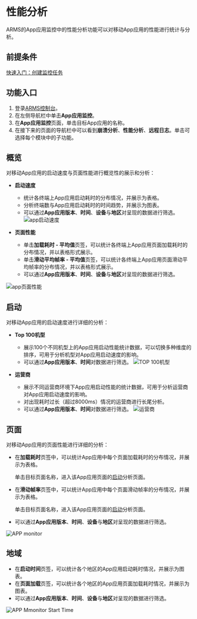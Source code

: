 # 性能分析

ARMS的App应用监控中的性能分析功能可以对移动App应用的性能进行统计与分析。

## 前提条件

[快速入门：创建监控任务](/intl.zh-CN/App监控/快速入门：创建监控任务.md)

## 功能入口

1.  登录[ARMS控制台](https://arms-intl.console.aliyun.com/)。
2.  在左侧导航栏中单击**App应用监控**。
3.  在**App应用监控**页面，单击目标App应用的名称。
4.  在接下来的页面的导航栏中可以看到**崩溃分析**、**性能分析**、**远程日志**。单击可选择每个模块中的子功能。

## 概览

对移动App应用的启动速度与页面性能进行概览性的展示和分析：

-   **启动速度**

    -   统计各终端上App应用启动耗时的分布情况，并展示为表格。
    -   分析终端数与App应用启动耗时的时间趋势，并展示为图表。
    -   可以通过**App应用版本**、**时间**、**设备**与**地区**对呈现的数据进行筛选。
    ![app启动速度](https://static-aliyun-doc.oss-accelerate.aliyuncs.com/assets/img/zh-CN/4124063951/p76074.png)

-   **页面性能**
    -   单击**加载耗时 - 平均值**页签，可以统计各终端上App应用页面加载耗时的分布情况，并以表格形式展示。
    -   单击**滑动平均帧率 - 平均值**页签，可以统计各终端上App应用页面滑动平均帧率的分布情况，并以表格形式展示。
    -   可以通过**App应用版本**、**时间**、**设备**与**地区**对呈现的数据进行筛选。

![app页面性能](https://static-aliyun-doc.oss-accelerate.aliyuncs.com/assets/img/zh-CN/4124063951/p76077.png)

## 启动

对移动App应用的启动速度进行详细的分析：

-   **Top 100机型**

    -   展示100个不同机型上的App应用启动性能统计数据，可以切换多种维度的排序，可用于分析机型对App应用启动速度的影响。
    -   可以通过**App应用版本**、**时间**对数据进行筛选。
    ![TOP 100机型](https://static-aliyun-doc.oss-accelerate.aliyuncs.com/assets/img/zh-CN/4124063951/p76108.png)

-   **运营商**

    -   展示不同运营商环境下App应用启动性能的统计数据，可用于分析运营商对App应用启动速度的影响。
    -   对出现耗时过长（超过8000ms）情况的运营商进行长尾分析。
    -   可以通过**App应用版本**、**时间**对数据进行筛选。
    ![运营商](https://static-aliyun-doc.oss-accelerate.aliyuncs.com/assets/img/zh-CN/4124063951/p76111.png)


## 页面

对移动App应用的页面性能进行详细的分析：

-   在**加载耗时**页签中，可以统计App应用中每个页面加载耗时的分布情况，并展示为表格。

    单击目标页面名称，进入该App应用页面的[启动](#section_ujw_zrn_c2d)分析页面。

-   在**滑动帧率**页签中，可以统计App应用中每个页面滑动帧率的分布情况，并展示为表格。

    单击目标页面名称，进入该App应用页面的[启动](#section_ujw_zrn_c2d)分析页面。

-   可以通过**App应用版本**、**时间**、**设备**与**地区**对呈现的数据进行筛选。

![APP monitor](https://static-aliyun-doc.oss-accelerate.aliyuncs.com/assets/img/zh-CN/4124063951/p76114.png)

## 地域

-   在**启动时间**页签，可以统计各个地区的App应用启动耗时情况，并展示为图表。
-   在**页面加载**页签，可以统计各个地区的App应用页面加载耗时情况，并展示为图表。
-   可以通过**App应用版本**、**时间**、**设备**与**地区**对呈现的数据进行筛选。

![APP Mmonitor Start Time](https://static-aliyun-doc.oss-accelerate.aliyuncs.com/assets/img/zh-CN/4124063951/p76115.png)

